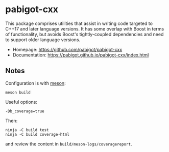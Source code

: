 # pabigot-cxx

This package comprises utilities that assist in writing code targeted to C++17
and later language versions.  It has some overlap with Boost in terms of
functionality, but avoids Boost's tightly-coupled dependencies and need to
support older language versions.

* Homepage: https://github.com/pabigot/pabigot-cxx
* Documentation: https://pabigot.github.io/pabigot-cxx/index.html

## Notes

Configuration is with [meson](http://mesonbuild.com/index.html):

    meson build

Useful options:

    -Db_coverage=true

Then:

    ninja -C build test
    ninja -C build coverage-html

and review the content in `build/meson-logs/coveragereport`.
